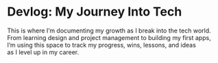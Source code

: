 # Devlog: My Journey Into Tech

This is where I’m documenting my growth as I break into the tech world.  
From learning design and project management to building my first apps,  
I’m using this space to track my progress, wins, lessons, and ideas  
as I level up in my career.
